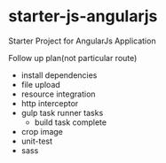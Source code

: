 # starter-js-angularjs
Starter Project for AngularJs Application

Follow up plan(not particular route)

* install dependencies
* file upload
* resource integration
* http interceptor
* gulp task runner tasks
    * build task complete
* crop image
* unit-test
* sass

